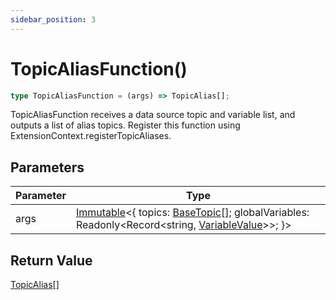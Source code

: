 ```yaml
---
sidebar_position: 3
---
```


# TopicAliasFunction()

```typescript
type TopicAliasFunction = (args) => TopicAlias[];
```

TopicAliasFunction receives a data source topic and variable list, and outputs a list of alias topics. Register this function using ExtensionContext.registerTopicAliases.

## Parameters

| Parameter | Type                                                                                                                                                                                      |
| --------- | ----------------------------------------------------------------------------------------------------------------------------------------------------------------------------------------- |
| args      | [Immutable](../6-other/2-immutable.md)\<\{ topics: [BaseTopic](./1-base-topic.md)[]; globalVariables: Readonly\<Record\<string, [VariableValue](../6-other/8-variable-value.md)\>\>; \}\> |

## Return Value

[TopicAlias](./2-topic-alias.md)[]

